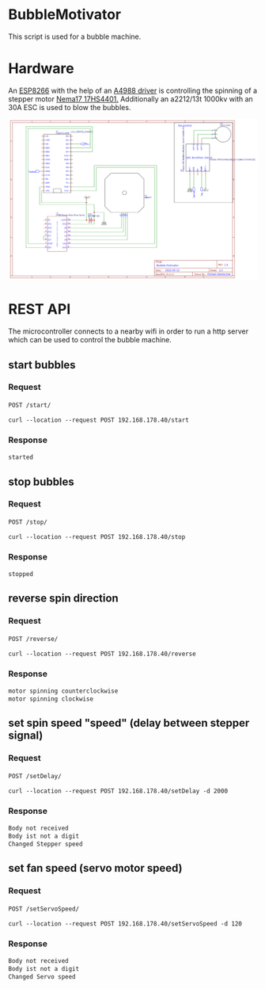 # BubbleMotivator
 
This script is used for a bubble machine.

# Hardware
An [ESP8266](https://www.amazon.de/AZDelivery-NodeMCU-Lolin-WiFi-Parent/dp/B07Z5C3KQF) with the help of an [A4988 driver](https://www.amazon.de/Pololu-A4988-Schrittmotortreiber/dp/B0096SHUQO) is controlling the spinning of a stepper motor [Nema17 17HS4401.](https://de.aliexpress.com/item/32665922113.html?spm=a2g0o.order_list.0.0.1cad5c5fp7ACJF&gatewayAdapt=glo2deu)
Additionally an a2212/13t 1000kv with an 30A ESC is used to blow the bubbles.

![Circuit](https://github.com/Klompara/BubbleMotivator/raw/main/Schematic_ESP8266%20Node%20MCU_2022-05-12.png)


# REST API
The microcontroller connects to a nearby wifi in order to run a http server which can be used to control the bubble machine.
## start bubbles
### Request
`POST /start/`
```curl
curl --location --request POST 192.168.178.40/start
```
### Response
```
started
```
## stop bubbles
### Request
`POST /stop/`
```curl
curl --location --request POST 192.168.178.40/stop
```
### Response
```
stopped
```
## reverse spin direction
### Request
`POST /reverse/`
```curl
curl --location --request POST 192.168.178.40/reverse
```
### Response
```
motor spinning counterclockwise
motor spinning clockwise
```
## set spin speed "speed" (delay between stepper signal)
### Request
`POST /setDelay/`
```curl
curl --location --request POST 192.168.178.40/setDelay -d 2000
```
### Response
```
Body not received
Body ist not a digit
Changed Stepper speed
```
## set fan speed (servo motor speed)
### Request
`POST /setServoSpeed/`
```curl
curl --location --request POST 192.168.178.40/setServoSpeed -d 120
```
### Response
```
Body not received
Body ist not a digit
Changed Servo speed
```

